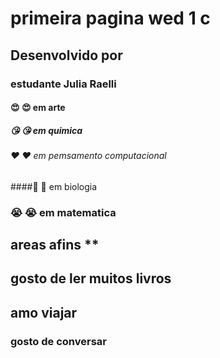 # primeira pagina wed 1 c
## Desenvolvido por 
### estudante Julia Raelli 
#### 😍 :heart_eyes: em arte 
##### 😘 :kissing_heart: em quimica
###### ❤️ :heart: em pemsamento computacional
####🌈 :rainbow: em biologia
### 😭 :sob: em matematica
## areas afins **
## gosto de ler muitos livros
## amo viajar 
### gosto de conversar 
